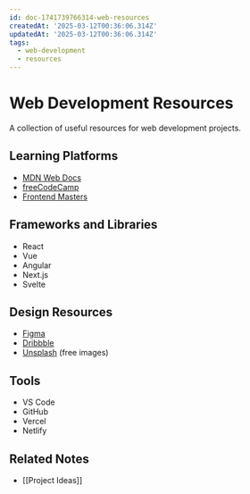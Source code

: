 ```yaml
---
id: doc-1741739766314-web-resources
createdAt: '2025-03-12T00:36:06.314Z'
updatedAt: '2025-03-12T00:36:06.314Z'
tags:
  - web-development
  - resources
---
```

# Web Development Resources

A collection of useful resources for web development projects.

## Learning Platforms

- [MDN Web Docs](https://developer.mozilla.org)
- [freeCodeCamp](https://www.freecodecamp.org)
- [Frontend Masters](https://frontendmasters.com)

## Frameworks and Libraries

- React
- Vue
- Angular
- Next.js
- Svelte

## Design Resources

- [Figma](https://www.figma.com)
- [Dribbble](https://dribbble.com)
- [Unsplash](https://unsplash.com) (free images)

## Tools

- VS Code
- GitHub
- Vercel
- Netlify

## Related Notes

- [[Project Ideas]]
